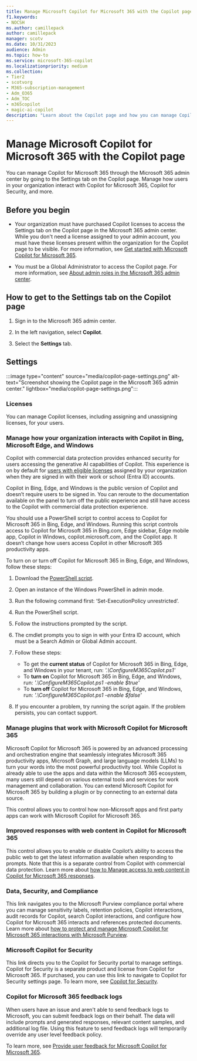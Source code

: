 ```yaml
---
title: Manage Microsoft Copilot for Microsoft 365 with the Copilot page
f1.keywords:
- NOCSH
ms.author: camillepack
author: camillepack
manager: scotv
ms.date: 10/31/2023
audience: Admin
ms.topic: how-to
ms.service: microsoft-365-copilot
ms.localizationpriority: medium
ms.collection: 
- Tier2
- scotvorg
- M365-subscription-management 
- Adm_O365
- Adm_TOC
- m365copilot
- magic-ai-copilot
description: "Learn about the Copilot page and how you can manage Copilot for Microsoft 365 settings in the Microsoft 365 admin center."
---
```


# Manage Microsoft Copilot for Microsoft 365 with the Copilot page

You can manage Copilot for Microsoft 365 through the Microsoft 365 admin center by going to the Settings tab on the Copilot page. Manage how users in your organization interact with Copilot for Microsoft 365, Copilot for Security, and more.

## Before you begin

- Your organization must have purchased Copilot licenses to access the Settings tab on the Copilot page in the Microsoft 365 admin center. While you don't need a license assigned to your admin account, you must have these licenses present within the organization for the Copilot page to be visible. For more information, see [Get started with Microsoft Copilot for Microsoft 365](microsoft-365-copilot-setup.md).

- You must be a Global Administrator to access the Copilot page. For more information, see [About admin roles in the Microsoft 365 admin center](/microsoft-365/admin/add-users/about-admin-roles).

## How to get to the Settings tab on the Copilot page

1. Sign in to the Microsoft 365 admin center.

2. In the left navigation, select **Copilot**.

3. Select the **Settings** tab.

## Settings

:::image type="content" source="media/copilot-page-settings.png" alt-text="Screenshot showing the Copilot page in the Microsoft 365 admin center." lightbox="media/copilot-page-settings.png":::

### Licenses

You can manage Copilot licenses, including assigning and unassigning licenses, for your users.

### Manage how your organization interacts with Copilot in Bing, Microsoft Edge, and Windows

Copilot with commercial data protection provides enhanced security for users accessing the generative AI capabilities of Copilot. This experience is on by default for [users with eligible licenses](/copilot/manage#commercial-data-protection-eligibility) assigned by your organization when they are signed in with their work or school (Entra ID) accounts.

Copilot in Bing, Edge, and Windows is the public version of Copilot and doesn’t require users to be signed in. You can reroute to the documentation available on the panel to turn off the public experience and still have access to the Copilot with commercial data protection experience.

You should use a PowerShell script to control access to Copilot for Microsoft 365 in Bing, Edge, and Windows. Running this script controls access to Copilot for Microsoft 365 in Bing.com, Edge sidebar, Edge mobile app, Copilot in Windows, copilot.microsoft.com, and the Copilot app. It doesn’t change how users access Copilot in other Microsoft 365 productivity apps.  

To turn on or turn off Copilot for Microsoft 365 in Bing, Edge, and Windows, follow these steps:

1. Download the [PowerShell script](https://download.microsoft.com/download/8/9/d/89d41212-7ece-414c-b6d3-f4ecb070c613/ConfigureM365Copilot.ps1).
2. Open an instance of the Windows PowerShell in admin mode.
3. Run the following command first: ‘Set-ExecutionPolicy unrestricted’.
4. Run the PowerShell script.
5. Follow the instructions prompted by the script.
6. The cmdlet prompts you to sign in with your Entra ID account, which must be a Search Admin or Global Admin account.
7. Follow these steps:

    - To get the **current status** of Copilot for Microsoft 365 in Bing, Edge, and Windows in your tenant, run: *'.\ConfigureM365Copilot.ps1'*
    - To **turn on** Copilot for Microsoft 365 in Bing, Edge, and Windows, run: *'.\ConfigureM365Copilot.ps1 -enable $true'*
    - To **turn off** Copilot for Microsoft 365 in Bing, Edge, and Windows, run: *'.\ConfigureM365Copilot.ps1 -enable $false'*
8. If you encounter a problem, try running the script again. If the problem persists, you can contact support.

### Manage plugins that work with Microsoft Copilot for Microsoft 365

Microsoft Copilot for Microsoft 365 is powered by an advanced processing and orchestration engine that seamlessly integrates Microsoft 365 productivity apps, Microsoft Graph, and large language models (LLMs) to turn your words into the most powerful productivity tool. While Copilot is already able to use the apps and data within the Microsoft 365 ecosystem, many users still depend on various external tools and services for work management and collaboration. You can extend Microsoft Copilot for Microsoft 365 by building a plugin or by connecting to an external data source.

This control allows you to control how non-Microsoft apps and first party apps can work with Microsoft Copilot for Microsoft 365.

### Improved responses with web content in Copilot for Microsoft 365

This control allows you to enable or disable Copilot’s ability to access the public web to get the latest information available when responding to prompts. Note that this is a separate control from Copilot with commercial data protection. Learn more about [how to Manage access to web content in Copilot for Microsoft 365 responses](manage-public-web-access.md).

### Data, Security, and Compliance

This link navigates you to the Microsoft Purview compliance portal where you can manage sensitivity labels, retention policies, Copilot interactions, audit records for Copilot, search Copilot interactions, and configure how Copilot for Microsoft 365 interacts and references protected documents. Learn more about [how to protect and manage Microsoft Copilot for Microsoft 365 interactions with Microsoft Purview](/purview/ai-microsoft-purview).

### Microsoft Copilot for Security

This link directs you to the Copilot for Security portal to manage settings. Copilot for Security is a separate product and license from Copilot for Microsoft 365. If purchased, you can use this link to navigate to Copilot for Security settings page. To learn more, see [Copilot for Security](/copilot/security/).

### Copilot for Microsoft 365 feedback logs

When users have an issue and aren't able to send feedback logs to Microsoft, you can submit feedback logs on their behalf. The data will include prompts and generated responses, relevant content samples, and additional log file. Using this feature to send feedback logs will temporarily override any user level feedback policy.

To learn more, see [Provide user feedback for Microsoft Copilot for Microsoft 365](provide-feedback.md).
